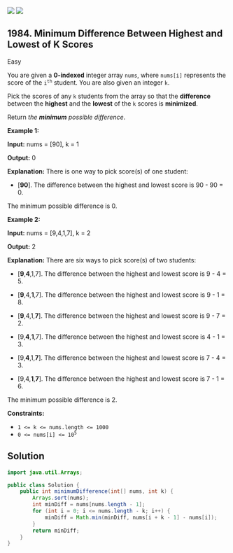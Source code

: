[![](https://img.shields.io/github/stars/javadev/LeetCode-in-Java?label=Stars&style=flat-square)](https://github.com/javadev/LeetCode-in-Java)
[![](https://img.shields.io/github/forks/javadev/LeetCode-in-Java?label=Fork%20me%20on%20GitHub%20&style=flat-square)](https://github.com/javadev/LeetCode-in-Java/fork)

## 1984\. Minimum Difference Between Highest and Lowest of K Scores

Easy

You are given a **0-indexed** integer array `nums`, where `nums[i]` represents the score of the <code>i<sup>th</sup></code> student. You are also given an integer `k`.

Pick the scores of any `k` students from the array so that the **difference** between the **highest** and the **lowest** of the `k` scores is **minimized**.

Return _the **minimum** possible difference_.

**Example 1:**

**Input:** nums = [90], k = 1

**Output:** 0

**Explanation:** There is one way to pick score(s) of one student: 

- \[**90**]. The difference between the highest and lowest score is 90 - 90 = 0. 
  
The minimum possible difference is 0.

**Example 2:**

**Input:** nums = [9,4,1,7], k = 2

**Output:** 2

**Explanation:** There are six ways to pick score(s) of two students: 

- \[**9**,**4**,1,7]. The difference between the highest and lowest score is 9 - 4 = 5. 

- \[**9**,4,**1**,7]. The difference between the highest and lowest score is 9 - 1 = 8. 

- \[**9**,4,1,**7**]. The difference between the highest and lowest score is 9 - 7 = 2. 

- \[9,**4**,**1**,7]. The difference between the highest and lowest score is 4 - 1 = 3. 

- \[9,**4**,1,**7**]. The difference between the highest and lowest score is 7 - 4 = 3. 

- \[9,4,**1**,**7**]. The difference between the highest and lowest score is 7 - 1 = 6. 
  
The minimum possible difference is 2.

**Constraints:**

*   `1 <= k <= nums.length <= 1000`
*   <code>0 <= nums[i] <= 10<sup>5</sup></code>

## Solution

```java
import java.util.Arrays;

public class Solution {
    public int minimumDifference(int[] nums, int k) {
        Arrays.sort(nums);
        int minDiff = nums[nums.length - 1];
        for (int i = 0; i <= nums.length - k; i++) {
            minDiff = Math.min(minDiff, nums[i + k - 1] - nums[i]);
        }
        return minDiff;
    }
}
```